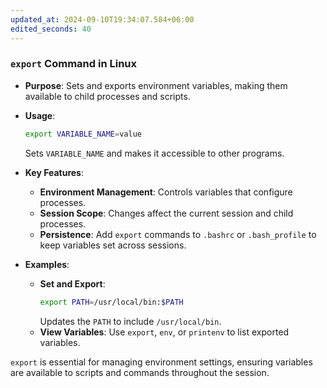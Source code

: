 ```yaml
---
updated_at: 2024-09-10T19:34:07.584+06:00
edited_seconds: 40
---
```

### `export` Command in Linux

- **Purpose**: Sets and exports environment variables, making them available to child processes and scripts.
- **Usage**: 
  ```bash
  export VARIABLE_NAME=value
  ```
  Sets `VARIABLE_NAME` and makes it accessible to other programs.

- **Key Features**:
  - **Environment Management**: Controls variables that configure processes.
  - **Session Scope**: Changes affect the current session and child processes.
  - **Persistence**: Add `export` commands to `.bashrc` or `.bash_profile` to keep variables set across sessions.

- **Examples**:
  - **Set and Export**: 
    ```bash
    export PATH=/usr/local/bin:$PATH
    ```
    Updates the `PATH` to include `/usr/local/bin`.
  - **View Variables**: Use `export`, `env`, or `printenv` to list exported variables.

`export` is essential for managing environment settings, ensuring variables are available to scripts and commands throughout the session.

